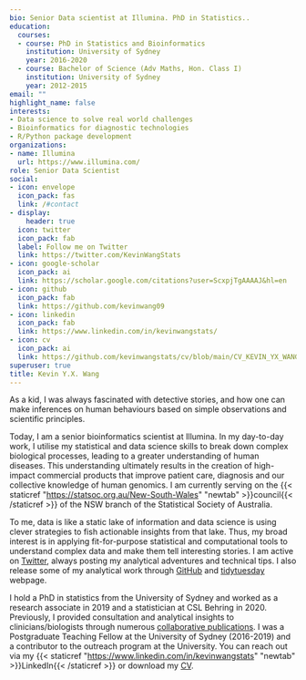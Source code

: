 ```yaml
---
bio: Senior Data scientist at Illumina. PhD in Statistics..
education:
  courses:
  - course: PhD in Statistics and Bioinformatics
    institution: University of Sydney
    year: 2016-2020
  - course: Bachelor of Science (Adv Maths, Hon. Class I)
    institution: University of Sydney
    year: 2012-2015
email: ""
highlight_name: false
interests:
- Data science to solve real world challenges
- Bioinformatics for diagnostic technologies
- R/Python package development
organizations:
- name: Illumina
  url: https://www.illumina.com/
role: Senior Data Scientist
social:
- icon: envelope
  icon_pack: fas
  link: /#contact
- display:
    header: true
  icon: twitter
  icon_pack: fab
  label: Follow me on Twitter
  link: https://twitter.com/KevinWangStats
- icon: google-scholar
  icon_pack: ai
  link: https://scholar.google.com/citations?user=ScxpjTgAAAAJ&hl=en
- icon: github
  icon_pack: fab
  link: https://github.com/kevinwang09
- icon: linkedin
  icon_pack: fab
  link: https://www.linkedin.com/in/kevinwangstats/
- icon: cv
  icon_pack: ai
  link: https://github.com/kevinwangstats/cv/blob/main/CV_KEVIN_YX_WANG_twopage.pdf
superuser: true
title: Kevin Y.X. Wang
---
```


As a kid, I was always fascinated with detective stories, and how one can make inferences on human behaviours based on simple observations and scientific principles. 

Today, I am a senior bioinformatics scientist at Illumina. In my day-to-day work, I utilise my statistical and data science skills to break down complex biological processes, leading to a greater understanding of human diseases. This understanding ultimately results in the creation of high-impact commercial products that improve patient care, diagnosis and our collective knowledge of human genomics. I am currently serving on the {{< staticref "https://statsoc.org.au/New-South-Wales" "newtab" >}}council{{< /staticref >}} of the NSW branch of the Statistical Society of Australia. 

To me, data is like a static lake of information and data science is using clever strategies to fish actionable insights from that lake. Thus, my broad interest is in applying fit-for-purpose statistical and computational tools to understand complex data and make them tell interesting stories. I am active on [Twitter](https://twitter.com/KevinWangStats), always posting my analytical adventures and technical tips. I also release some of my analytical work through [GitHub](https://github.com/kevinwang09) and [tidytuesday](https://kevinwang09.github.io/tidytuesday/) webpage.

I hold a PhD in statistics from the University of Sydney and worked as a research associate in 2019 and a statistician at CSL Behring in 2020. Previously, I provided consultation and analytical insights to clinicians/biologists through numerous [collaborative publications](https://scholar.google.com/citations?user=ScxpjTgAAAAJ&hl=en). I was a Postgraduate Teaching Fellow at the University of Sydney (2016-2019) and a contributor to the outreach program at the University. You can reach out via my {{< staticref "https://www.linkedin.com/in/kevinwangstats" "newtab" >}}LinkedIn{{< /staticref >}} or download my [CV](https://github.com/kevinwang09/cv/raw/master/CV_KEVIN_YX_WANG_twopage.pdf).
